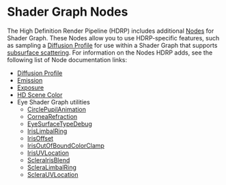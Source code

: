 # Shader Graph Nodes

The High Definition Render Pipeline (HDRP) includes additional [Nodes](https://docs.unity3d.com/Packages/com.unity.shadergraph@latest/index.html?subfolder=/manual/Node.html) for Shader Graph. These Nodes allow you to use HDRP-specific features, such as sampling a [Diffusion Profile](Diffusion-Profile.md) for use within a Shader Graph that supports [subsurface scattering](Subsurface-Scattering.md). For information on the Nodes HDRP adds, see the following list of Node documentation links:

* [Diffusion Profile](https://docs.unity3d.com/Packages/com.unity.shadergraph@latest/index.html?preview=1&subfolder=/manual/Diffusion-Profile-Node.html)
* [Emission](https://docs.unity3d.com/Packages/com.unity.shadergraph@latest/index.html?preview=1&subfolder=/manual/Emission-Node.html)
* [Exposure](https://docs.unity3d.com/Packages/com.unity.shadergraph@latest/index.html?preview=1&subfolder=/manual/Exposure-Node.html)
* [HD Scene Color](https://docs.unity3d.com/Packages/com.unity.shadergraph@latest/index.html?preview=1&subfolder=/manual/HD-Scene-Color-Node.html)
* Eye Shader Graph utilities
  * [CirclePupilAnimation](https://docs.unity3d.com/Packages/com.unity.shadergraph@latest/index.html?preview=1&subfolder=/manual/Circle-Pupil-Animation-Node.html)
  * [CorneaRefraction](https://docs.unity3d.com/Packages/com.unity.shadergraph@latest/index.html?preview=1&subfolder=/manual/Cornea-Refraction-Node.html)
  * [EyeSurfaceTypeDebug](https://docs.unity3d.com/Packages/com.unity.shadergraph@latest/index.html?preview=1&subfolder=/manual/Eye-Surface-Type-Debug-Node.html)
  * [IrisLimbalRing](https://docs.unity3d.com/Packages/com.unity.shadergraph@latest/index.html?preview=1&subfolder=/manual/Iris-Limbal-Ring-Node.html)
  * [IrisOffset](https://docs.unity3d.com/Packages/com.unity.shadergraph@latest/index.html?preview=1&subfolder=/manual/Iris-Offset-Node.html)
  * [IrisOutOfBoundColorClamp](https://docs.unity3d.com/Packages/com.unity.shadergraph@latest/index.html?preview=1&subfolder=/manual/Iris-Out-Of-Bound-Color-Clamp-Node.html)
  * [IrisUVLocation](https://docs.unity3d.com/Packages/com.unity.shadergraph@latest/index.html?preview=1&subfolder=/manual/Iris-UV-Location-Node.html)
  * [ScleraIrisBlend](https://docs.unity3d.com/Packages/com.unity.shadergraph@latest/index.html?preview=1&subfolder=/manual/Sclera-Iris-Blend-Node.html)
  * [ScleraLimbalRing](https://docs.unity3d.com/Packages/com.unity.shadergraph@latest/index.html?preview=1&subfolder=/manual/Sclera-Limbal-Ring-Node.html)
  * [ScleraUVLocation](https://docs.unity3d.com/Packages/com.unity.shadergraph@latest/index.html?preview=1&subfolder=/manual/Sclera-UV-Location-Node.html)

